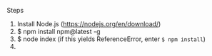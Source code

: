 Steps

1. Install Node.js (https://nodejs.org/en/download/)
2. $ npm install npm@latest -g
3. $ node index (if this yields ReferenceError, enter `$ npm install`)
4. 